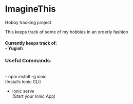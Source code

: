 # ImagineThis
Hobby tracking project

This keeps track of some of my hobbies in an orderly fashion

<h4>Currently keeps track of: <br>
    - Yugioh
</h4>

<h3>
Useful Commands:</h3><br>
- npm install -g ionic<br>
    (Installs Ionic CLI)<br>

- ionic serve<br>
    (Start your Ionic App)
   